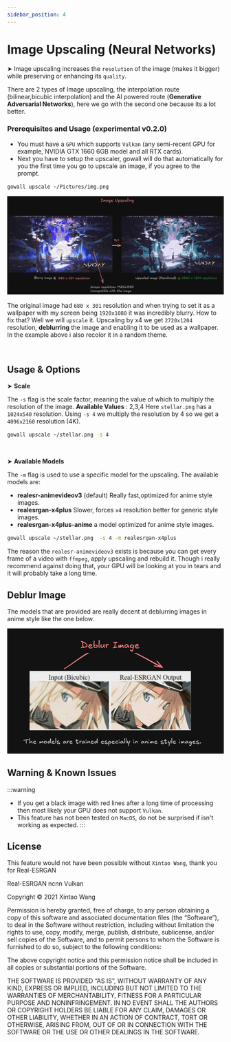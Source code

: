 ```yaml
---
sidebar_position: 4
---
```


# Image Upscaling (Neural Networks)


➤ Image upscaling increases the `resolution` of the image (makes it bigger) while preserving or enhancing its `quality`. 

There are 2 types of Image upscaling, the interpolation route (bilinear,bicubic interpolation) and the AI powered route (**Generative Adversarial Networks**), here we go with the second one because its a lot better.

### Prerequisites and Usage (experimental v0.2.0)

- You must have a `GPU` which supports `Vulkan` (any semi-recent GPU for example, NVIDIA GTX 1660 6GB model and all RTX cards).
- Next you have to setup the upscaler, gowall will do that automatically for you the first time you go to upscale an image, if you agree to the prompt.

```bash
gowall upscale ~/Pictures/img.png
```

![image upscaling example](../static/img/upscaling.png)

The original image had `680 x 301` resolution and when trying to set it as a wallpaper with my screen being `1920x1080` it was incredibly blurry.
How to fix that? Well we will `upscale` it. Upscaling by x4 we get `2720x1204` resolution, **deblurring** the image and enabling it to be used as a wallpaper. In the example above i also recolor it in a random theme.

<br />


## Usage & Options

➤ **Scale**

The `-s` flag is the scale factor, meaning the value of which to multiply the resolution of the image. **Available Values** : 2,3,4
Here `stellar.png` has a `1024x540` resolution. Using `-s 4` we multiply the resolution by 4 so we get a `4096x2160` resolution (4K).


```bash
gowall upscale ~/stellar.png -s 4 
```
<br />

➤ **Available Models**

The `-m` flag is used to use a specific model for the upscaling. The available models are: 

- **realesr-animevideov3** (default) Really fast,optimized for anime style images.
- **realesrgan-x4plus** Slower, forces `x4` resolution better for generic style images.
- **realesrgan-x4plus-anime** a model optimized for anime style images.

```bash
gowall upscale ~/stellar.png  -s 4 -m realesrgan-x4plus
```
The reason the `realesr-animevideov3` exists is because you can get every frame of a video with `ffmpeg`, apply upscaling and rebuild it.
Though i really recommend against doing that, your GPU will be looking at you in tears and it will probably take a long time.


## Deblur Image

The models that are provided are really decent at deblurring images in anime style like the one below.

![deblur example](../static/img/upsc2.png)

## Warning & Known Issues
:::warning
- If you get a black image with red lines after a long time of processing then most likely your GPU does not support `Vulkan`.
- This feature has not been tested on `MacOS`, do not be surprised if isn't working as expected.
:::

## License

This feature would not have been possible without `Xintao Wang`, thank you for Real-ESRGAN

Real-ESRGAN ncnn Vulkan

Copyright © 2021 Xintao Wang

Permission is hereby granted, free of charge, to any person obtaining a copy of this software and associated documentation files (the “Software”), to deal in the Software without restriction, including without limitation the rights to use, copy, modify, merge, publish, distribute, sublicense, and/or sell copies of the Software, and to permit persons to whom the Software is furnished to do so, subject to the following conditions:

The above copyright notice and this permission notice shall be included in all copies or substantial portions of the Software.

THE SOFTWARE IS PROVIDED “AS IS”, WITHOUT WARRANTY OF ANY KIND, EXPRESS OR IMPLIED, INCLUDING BUT NOT LIMITED TO THE WARRANTIES OF MERCHANTABILITY, FITNESS FOR A PARTICULAR PURPOSE AND NONINFRINGEMENT. IN NO EVENT SHALL THE AUTHORS OR COPYRIGHT HOLDERS BE LIABLE FOR ANY CLAIM, DAMAGES OR OTHER LIABILITY, WHETHER IN AN ACTION OF CONTRACT, TORT OR OTHERWISE, ARISING FROM, OUT OF OR IN CONNECTION WITH THE SOFTWARE OR THE USE OR OTHER DEALINGS IN THE SOFTWARE.